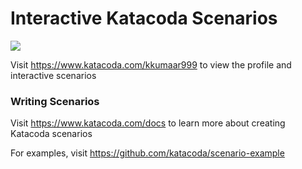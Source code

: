 # Interactive Katacoda Scenarios

[![](http://shields.katacoda.com/katacoda/kkumaar999/count.svg)](https://www.katacoda.com/kkumaar999 "Get your profile on Katacoda.com")

Visit https://www.katacoda.com/kkumaar999 to view the profile and interactive scenarios

### Writing Scenarios
Visit https://www.katacoda.com/docs to learn more about creating Katacoda scenarios

For examples, visit https://github.com/katacoda/scenario-example
